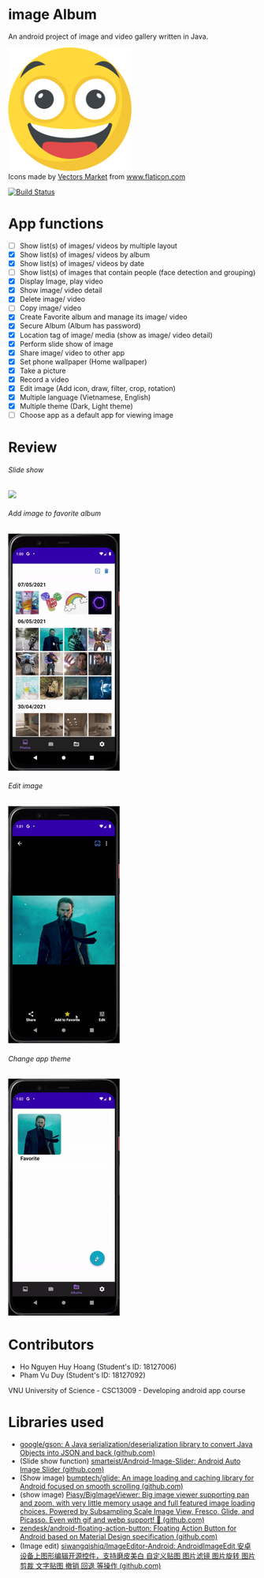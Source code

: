 # image Album

An android project of image and video gallery written in Java.

<img src="readme_image/app_icon.svg" width=250 >

<div>Icons made by <a href="https://www.flaticon.com/authors/vectors-market" title="Vectors Market">Vectors Market</a> from <a href="https://www.flaticon.com/" title="Flaticon">www.flaticon.com</a></div>

[![Build Status](https://travis-ci.org/joemccann/dillinger.svg?branch=master)](#)

# App functions

- [ ] Show list(s) of images/ videos by multiple layout
- [x] Show list(s) of images/ videos by album
- [x] Show list(s) of images/ videos by date
- [ ] Show list(s) of images that contain people (face detection and grouping)
- [x] Display Image, play video
- [x] Show image/ video detail
- [x] Delete image/ video
- [ ] Copy image/ video
- [x] Create Favorite album and manage its image/ video
- [x] Secure Album (Album has password)
- [x] Location tag of image/ media (show as image/ video detail)
- [x] Perform slide show of image
- [x] Share image/ video to other app
- [x] Set phone wallpaper (Home wallpaper)
- [x] Take a picture
- [x] Record a video
- [x] Edit image (Add icon, draw, filter, crop, rotation)
- [x] Multiple language (Vietnamese, English)
- [x] Multiple theme (Dark, Light theme)
- [ ] Choose app as a default app for viewing image

# Review

<h6> Slide show </h6>

<img src="readme_image/1.gif" >

<h6> Add image to favorite album </h6>

<img src="readme_image/2.gif" >

<h6> Edit image </h6>

<img src="readme_image/3.gif" >

<h6> Change app theme </h6>

<img src="readme_image/4.gif" >

# Contributors

- Ho Nguyen Huy Hoang (Student's ID: 18127006)
- Pham Vu Duy (Student's ID: 18127092)

VNU University of Science - CSC13009 - Developing android app course

# Libraries used

- [google/gson: A Java serialization/deserialization library to convert Java Objects into JSON and back (github.com)](https://github.com/google/gson)
- (Slide show function) [smarteist/Android-Image-Slider: Android Auto Image Slider (github.com)](https://github.com/smarteist/Android-Image-Slider)
- (Show image) [bumptech/glide: An image loading and caching library for Android focused on smooth scrolling (github.com)](https://github.com/bumptech/glide)
- (show image) [Piasy/BigImageViewer: Big image viewer supporting pan and zoom, with very little memory usage and full featured image loading choices. Powered by Subsampling Scale Image View, Fresco, Glide, and Picasso. Even with gif and webp support! 🍻 (github.com)](https://github.com/Piasy/BigImageViewer)
- [zendesk/android-floating-action-button: Floating Action Button for Android based on Material Design specification (github.com)](https://github.com/zendesk/android-floating-action-button)
- (Image edit) [siwangqishiq/ImageEditor-Android: AndroidImageEdit 安卓设备上图形编辑开源控件，支持磨皮美白 自定义贴图 图片滤镜 图片旋转 图片剪裁 文字贴图 撤销 回退 等操作 (github.com)](https://github.com/siwangqishiq/ImageEditor-Android)



